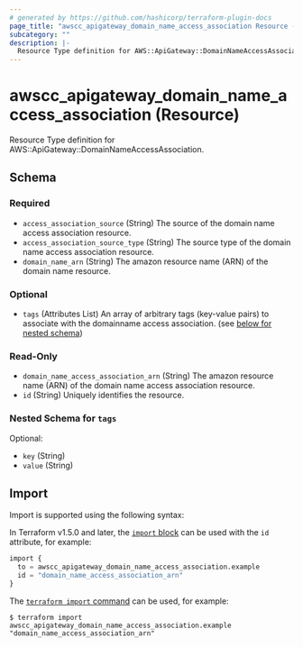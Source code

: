 ```yaml
---
# generated by https://github.com/hashicorp/terraform-plugin-docs
page_title: "awscc_apigateway_domain_name_access_association Resource - terraform-provider-awscc"
subcategory: ""
description: |-
  Resource Type definition for AWS::ApiGateway::DomainNameAccessAssociation.
---
```


# awscc_apigateway_domain_name_access_association (Resource)

Resource Type definition for AWS::ApiGateway::DomainNameAccessAssociation.



<!-- schema generated by tfplugindocs -->
## Schema

### Required

- `access_association_source` (String) The source of the domain name access association resource.
- `access_association_source_type` (String) The source type of the domain name access association resource.
- `domain_name_arn` (String) The amazon resource name (ARN) of the domain name resource.

### Optional

- `tags` (Attributes List) An array of arbitrary tags (key-value pairs) to associate with the domainname access association. (see [below for nested schema](#nestedatt--tags))

### Read-Only

- `domain_name_access_association_arn` (String) The amazon resource name (ARN) of the domain name access association resource.
- `id` (String) Uniquely identifies the resource.

<a id="nestedatt--tags"></a>
### Nested Schema for `tags`

Optional:

- `key` (String)
- `value` (String)

## Import

Import is supported using the following syntax:

In Terraform v1.5.0 and later, the [`import` block](https://developer.hashicorp.com/terraform/language/import) can be used with the `id` attribute, for example:

```terraform
import {
  to = awscc_apigateway_domain_name_access_association.example
  id = "domain_name_access_association_arn"
}
```

The [`terraform import` command](https://developer.hashicorp.com/terraform/cli/commands/import) can be used, for example:

```shell
$ terraform import awscc_apigateway_domain_name_access_association.example "domain_name_access_association_arn"
```
